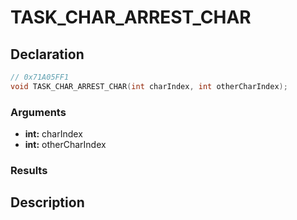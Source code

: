 # TASK_CHAR_ARREST_CHAR

## Declaration
```cpp
// 0x71A05FF1
void TASK_CHAR_ARREST_CHAR(int charIndex, int otherCharIndex);
```

### Arguments
- **int:** charIndex
- **int:** otherCharIndex

### Results

## Description
